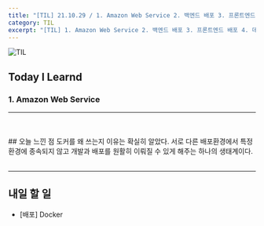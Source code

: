 ```yaml
---
title: "[TIL] 21.10.29 / 1. Amazon Web Service 2. 백엔드 배포 3. 프론트엔드 배포 4. 데이터베이스 연결(작성중)"
category: TIL
excerpt: "[TIL] 1. Amazon Web Service 2. 백엔드 배포 3. 프론트엔드 배포 4. 데이터베이스 연결"
---
```


![TIL](https://user-images.githubusercontent.com/83164003/127775612-7464075f-89e7-478e-82ee-dc1c2710a125.jpeg)
## Today I Learnd
### 1. Amazon Web Service
---

<br>
<br>
## 오늘 느낀 점
도커를 왜 쓰는지 이유는 확실히 알았다. 서로 다른 배포환경에서 특정 환경에 종속되지 않고 개발과 배포를 원활히 이뤄질 수 있게 해주는 하나의 생태계이다.


	
<br>
<br>

---
## 내일 할 일
- [배포] Docker
